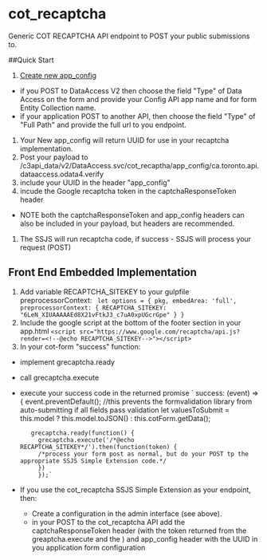 cot_recaptcha
===========
Generic COT RECAPTCHA API endpoint to POST your public submissions to.
 
##Quick Start

1. [Create new app_config](https://was-intra-sit.toronto.ca/webapps/cot_recaptcha)
- if you POST to DataAccess V2 then choose the field "Type" of Data Access on the form and provide your Config API app name and for form Entity Collection name.
- if your application POST to another API, then choose the field "Type" of "Full Path" and provide the full url to you endpoint.
1. Your New app_config will return UUID for use in your recaptcha implementation.
1. Post your payload to /c3api_data/v2/DataAccess.svc/cot_recaptha/app_config/ca.toronto.api.dataaccess.odata4.verify
1. include your UUID in the header "app_config"
1. incude the Google recaptcha token in the captchaResponseToken header
- NOTE both the captchaResponseToken  and app_config headers can also be included in your payload, but headers are recommended.
1. The SSJS will run recaptcha code, if success - SSJS will process your request (POST)


## Front End Embedded Implementation
1. Add variable RECAPTCHA_SITEKEY to your gulpfile preprocessorContext:
`
let options = {
   pkg,
   embedArea: 'full',
   preprocessorContext: {
     RECAPTCHA_SITEKEY: "6LeN_XIUAAAAAEd8X21vFtkJ3_c7uA0xpUGcrGpe"
     }
 }`
1. Include the google script at the bottom of the footer section in your app.html
`<script src="https://www.google.com/recaptcha/api.js?render=<!--@echo RECAPTCHA_SITEKEY-->"></script>`
1. In your cot-form "success" function:
 - implement grecaptcha.ready
 - call grecaptcha.execute
 - execute your success code in the returned promise
 `      success: (event) => {
          event.preventDefault(); //this prevents the formvalidation library from auto-submitting if all fields pass validation
          let valuesToSubmit = this.model ? this.model.toJSON() : this.cotForm.getData();
  
          grecaptcha.ready(function() {
            grecaptcha.execute('/*@echo RECAPTCHA_SITEKEY*/').then(function(token) {
            /*process your form post as normal, but do your POST tp the appropriate SSJS Simple Extension code.*/
            })
            });`
 - If you use the cot_recaptcha SSJS Simple Extension as your endpoint, then:
    - Create a configuration in the admin interface (see above).
    - in your POST to the cot_recaptcha API add the captchaResponseToken header (with the token returned from the greaptcha.execute and the ) and app_config header with the UUID in you application form configuration
 
